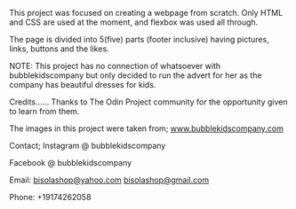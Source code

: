This project was focused on creating a webpage from scratch.
Only HTML and CSS are used at the moment, and flexbox was
used all through.

The page is divided into 5(five) parts (footer inclusive) 
having pictures, links, buttons and the likes.

NOTE: This project has no connection of whatsoever with
bubblekidscompany but only decided to run the advert for
her as the company has beautiful dresses for kids.

Credits......
Thanks to The Odin Project community for the opportunity given
to learn from them.

The images in this project were taken from;
www.bubblekidscompany.com

Contact;
Instagram @ bubblekidscompany

Facebook @ bubblekidscompany

Email:
bisolashop@yahoo.com
bisolashop@gmail.com

Phone:
+19174262058
